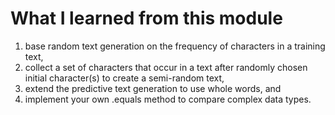 # What I learned from this module
1. base random text generation on the frequency of characters in a training text,
1. collect a set of characters that occur in a text after randomly chosen initial character(s) to create a semi-random text,
1. extend the predictive text generation to use whole words, and
1. implement your own .equals method to compare complex data types.